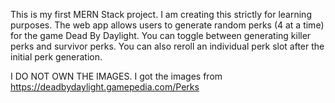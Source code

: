 This is my first MERN Stack project. I am creating this strictly for learning purposes. The web app allows users to generate random perks (4 at a time) for the game Dead By Daylight. You can toggle between generating killer perks and survivor perks. You can also reroll an individual perk slot after the initial perk generation.

I DO NOT OWN THE IMAGES.
I got the images from https://deadbydaylight.gamepedia.com/Perks